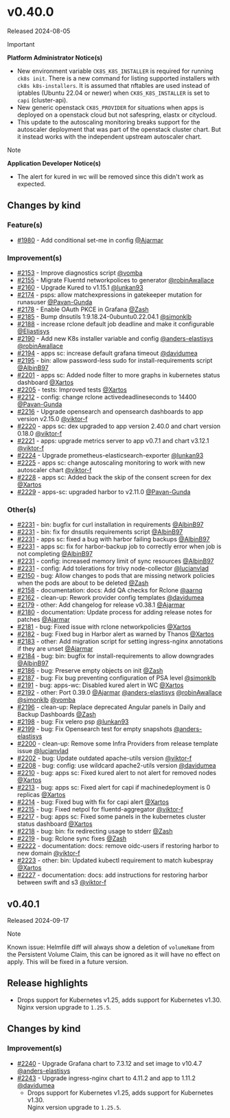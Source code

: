 # v0.40.0

Released 2024-08-05
<!-- -->
> [!IMPORTANT]
> **Platform Administrator Notice(s)**
>
> - New environment variable `CK8S_K8S_INSTALLER`  is required for running `ck8s init`. There is a new command for listing supported installers with `ck8s k8s-installers`. It is assumed that nftables are used instead of iptables (Ubuntu 22.04 or newer) when `CK8S_K8S_INSTALLER` is set to `capi` (cluster-api).
> - New generic openstack `CK8S_PROVIDER` for situations when apps is deployed on a openstack cloud but not safespring, elastx or citycloud.
> - This update to the autoscaling monitoring breaks support for the autoscaler deployment that was part of the openstack cluster chart. But it instead works with the independent upstream autoscaler chart.
<!-- -->
> [!NOTE]
> **Application Developer Notice(s)**
>
> - The alert for kured in wc will be removed since this didn't work as expected.

## Changes by kind

### Feature(s)

- [#1980](https://github.com/elastisys/compliantkubernetes-apps/pull/1980) - Add conditional set-me in config [@Ajarmar](https://github.com/Ajarmar)

### Improvement(s)

- [#2153](https://github.com/elastisys/compliantkubernetes-apps/pull/2153) - Improve diagnostics script [@vomba](https://github.com/vomba)
- [#2155](https://github.com/elastisys/compliantkubernetes-apps/pull/2155) - Migrate Fluentd networkpolices to generator [@robinAwallace](https://github.com/robinAwallace)
- [#2160](https://github.com/elastisys/compliantkubernetes-apps/pull/2160) - Upgrade Kured to v1.15.1 [@lunkan93](https://github.com/lunkan93)
- [#2174](https://github.com/elastisys/compliantkubernetes-apps/pull/2174) - psps: allow matchexpressions in gatekeeper mutation for runasuser [@Pavan-Gunda](https://github.com/Pavan-Gunda)
- [#2178](https://github.com/elastisys/compliantkubernetes-apps/pull/2178) - Enable OAuth PKCE in Grafana [@Zash](https://github.com/Zash)
- [#2185](https://github.com/elastisys/compliantkubernetes-apps/pull/2185) - Bump dnsutils 1:9.18.24-0ubuntu0.22.04.1 [@simonklb](https://github.com/simonklb)
- [#2188](https://github.com/elastisys/compliantkubernetes-apps/pull/2188) - increase rclone default job deadline and make it configurable [@Eliastisys](https://github.com/Eliastisys)
- [#2190](https://github.com/elastisys/compliantkubernetes-apps/pull/2190) - Add new K8s installer variable and config [@anders-elastisys](https://github.com/anders-elastisys) [@robinAwallace](https://github.com/robinAwallace)
- [#2194](https://github.com/elastisys/compliantkubernetes-apps/pull/2194) - apps sc: increase default grafana timeout [@davidumea](https://github.com/davidumea)
- [#2195](https://github.com/elastisys/compliantkubernetes-apps/pull/2195) - bin: allow password-less sudo for install-requirements script [@AlbinB97](https://github.com/AlbinB97)
- [#2201](https://github.com/elastisys/compliantkubernetes-apps/pull/2201) - apps sc: Added node filter to more graphs in kubernetes status dashboard [@Xartos](https://github.com/Xartos)
- [#2205](https://github.com/elastisys/compliantkubernetes-apps/pull/2205) - tests: Improved tests [@Xartos](https://github.com/Xartos)
- [#2212](https://github.com/elastisys/compliantkubernetes-apps/pull/2212) - config: change rclone activedeadlineseconds to 14400 [@Pavan-Gunda](https://github.com/Pavan-Gunda)
- [#2216](https://github.com/elastisys/compliantkubernetes-apps/pull/2216) - Upgrade opensearch and opensearch dashboards to app version v2.15.0 [@viktor-f](https://github.com/viktor-f)
- [#2220](https://github.com/elastisys/compliantkubernetes-apps/pull/2220) - apps sc: dex upgraded to app version 2.40.0 and chart version 0.18.0 [@viktor-f](https://github.com/viktor-f)
- [#2221](https://github.com/elastisys/compliantkubernetes-apps/pull/2221) - apps: upgrade metrics server to app v0.7.1 and chart v3.12.1 [@viktor-f](https://github.com/viktor-f)
- [#2224](https://github.com/elastisys/compliantkubernetes-apps/pull/2224) - Upgrade prometheus-elasticsearch-exporter [@lunkan93](https://github.com/lunkan93)
- [#2225](https://github.com/elastisys/compliantkubernetes-apps/pull/2225) - apps sc: change autoscaling monitoring to work with new autoscaler chart [@viktor-f](https://github.com/viktor-f)
- [#2228](https://github.com/elastisys/compliantkubernetes-apps/pull/2228) - apps sc: Added back the skip of the consent screen for dex [@Xartos](https://github.com/Xartos)
- [#2229](https://github.com/elastisys/compliantkubernetes-apps/pull/2229) - apps-sc: upgraded harbor to v2.11.0 [@Pavan-Gunda](https://github.com/Pavan-Gunda)

### Other(s)

- [#2231](https://github.com/elastisys/compliantkubernetes-apps/pull/2231) - bin: bugfix for curl installation in requirements [@AlbinB97](https://github.com/AlbinB97)
- [#2231](https://github.com/elastisys/compliantkubernetes-apps/pull/2231) - bin: fix for dnsutils requirements script [@AlbinB97](https://github.com/AlbinB97)
- [#2231](https://github.com/elastisys/compliantkubernetes-apps/pull/2231) - apps sc: fixed a bug with harbor failing backups [@AlbinB97](https://github.com/AlbinB97)
- [#2231](https://github.com/elastisys/compliantkubernetes-apps/pull/2231) - apps sc: fix for harbor-backup job to correctly error when job is not completing [@AlbinB97](https://github.com/AlbinB97)
- [#2231](https://github.com/elastisys/compliantkubernetes-apps/pull/2231) - config: increased memory limit of sync resources [@AlbinB97](https://github.com/AlbinB97)
- [#2231](https://github.com/elastisys/compliantkubernetes-apps/pull/2231) - config: Add tolerations for trivy node-collector [@lucianvlad](https://github.com/lucianvlad)
- [#2150](https://github.com/elastisys/compliantkubernetes-apps/pull/2150) - bug: Allow changes to pods that are missing network policies when the pods are about to be deleted [@Zash](https://github.com/Zash)
- [#2158](https://github.com/elastisys/compliantkubernetes-apps/pull/2158) - documentation: docs: Add QA checks for Rclone [@aarnq](https://github.com/aarnq)
- [#2162](https://github.com/elastisys/compliantkubernetes-apps/pull/2162) - clean-up: Rework provider config templates [@davidumea](https://github.com/davidumea)
- [#2179](https://github.com/elastisys/compliantkubernetes-apps/pull/2179) - other: Add changelog for release v0.38.1 [@Ajarmar](https://github.com/Ajarmar)
- [#2180](https://github.com/elastisys/compliantkubernetes-apps/pull/2180) - documentation: Update process for adding release notes for patches [@Ajarmar](https://github.com/Ajarmar)
- [#2181](https://github.com/elastisys/compliantkubernetes-apps/pull/2181) - bug: Fixed issue with rclone networkpolicies [@Xartos](https://github.com/Xartos)
- [#2182](https://github.com/elastisys/compliantkubernetes-apps/pull/2182) - bug: Fixed bug in Harbor alert as warned by Thanos [@Xartos](https://github.com/Xartos)
- [#2183](https://github.com/elastisys/compliantkubernetes-apps/pull/2183) - other: Add migration script for setting ingress-nginx annotations if they are unset [@Ajarmar](https://github.com/Ajarmar)
- [#2184](https://github.com/elastisys/compliantkubernetes-apps/pull/2184) - bug: bin: bugfix for install-requirements to allow downgrades [@AlbinB97](https://github.com/AlbinB97)
- [#2186](https://github.com/elastisys/compliantkubernetes-apps/pull/2186) - bug: Preserve empty objects on init [@Zash](https://github.com/Zash)
- [#2187](https://github.com/elastisys/compliantkubernetes-apps/pull/2187) - bug: Fix bug preventing configuration of PSA level [@simonklb](https://github.com/simonklb)
- [#2191](https://github.com/elastisys/compliantkubernetes-apps/pull/2191) - bug: apps-wc: Disabled kured alert in WC [@Xartos](https://github.com/Xartos)
- [#2192](https://github.com/elastisys/compliantkubernetes-apps/pull/2192) - other: Port 0.39.0 [@Ajarmar](https://github.com/Ajarmar) [@anders-elastisys](https://github.com/anders-elastisys) [@robinAwallace](https://github.com/robinAwallace) [@simonklb](https://github.com/simonklb) [@vomba](https://github.com/vomba)
- [#2196](https://github.com/elastisys/compliantkubernetes-apps/pull/2196) - clean-up: Replace deprecated Angular panels in Daily and Backup Dashboards [@Zash](https://github.com/Zash)
- [#2198](https://github.com/elastisys/compliantkubernetes-apps/pull/2198) - bug: Fix velero psp [@lunkan93](https://github.com/lunkan93)
- [#2199](https://github.com/elastisys/compliantkubernetes-apps/pull/2199) - bug: Fix Opensearch test for empty snapshots [@anders-elastisys](https://github.com/anders-elastisys)
- [#2200](https://github.com/elastisys/compliantkubernetes-apps/pull/2200) - clean-up: Remove some Infra Providers from release template issue [@lucianvlad](https://github.com/lucianvlad)
- [#2202](https://github.com/elastisys/compliantkubernetes-apps/pull/2202) - bug: Update outdated apache-utils version [@viktor-f](https://github.com/viktor-f)
- [#2208](https://github.com/elastisys/compliantkubernetes-apps/pull/2208) - bug: config: use wildcard apache2-utils version [@davidumea](https://github.com/davidumea)
- [#2210](https://github.com/elastisys/compliantkubernetes-apps/pull/2210) - bug: apps sc: Fixed kured alert to not alert for removed nodes [@Xartos](https://github.com/Xartos)
- [#2213](https://github.com/elastisys/compliantkubernetes-apps/pull/2213) - bug: apps sc: Fixed alert for capi if machinedeployment is 0 replicas [@Xartos](https://github.com/Xartos)
- [#2214](https://github.com/elastisys/compliantkubernetes-apps/pull/2214) - bug: Fixed bug with fix for capi alert [@Xartos](https://github.com/Xartos)
- [#2215](https://github.com/elastisys/compliantkubernetes-apps/pull/2215) - bug: Fixed netpol for fluentd-aggregator [@viktor-f](https://github.com/viktor-f)
- [#2217](https://github.com/elastisys/compliantkubernetes-apps/pull/2217) - bug: apps sc: Fixed some panels in the kubernetes cluster status dashboard [@Xartos](https://github.com/Xartos)
- [#2218](https://github.com/elastisys/compliantkubernetes-apps/pull/2218) - bug: bin: fix redirecting usage to stderr [@Zash](https://github.com/Zash)
- [#2219](https://github.com/elastisys/compliantkubernetes-apps/pull/2219) - bug: Rclone sync fixes [@Zash](https://github.com/Zash)
- [#2222](https://github.com/elastisys/compliantkubernetes-apps/pull/2222) - documentation: docs: remove oidc-users if restoring harbor to new domain [@viktor-f](https://github.com/viktor-f)
- [#2223](https://github.com/elastisys/compliantkubernetes-apps/pull/2223) - other: bin: Updated kubectl requirement to match kubespray [@Xartos](https://github.com/Xartos)
- [#2227](https://github.com/elastisys/compliantkubernetes-apps/pull/2227) - documentation: docs: add instructions for restoring harbor between swift and s3 [@viktor-f](https://github.com/viktor-f)

## v0.40.1

Released 2024-09-17

> [!note]
> Known issue: Helmfile diff will always show a deletion of `volumeName` from the Persistent Volume Claim, this can be ignored as it will have no effect on apply.
> This will be fixed in a future version.

## Release highlights

- Drops support for Kubernetes v1.25, adds support for Kubernetes v1.30.<br>Nginx version upgrade to `1.25.5`.

## Changes by kind

### Improvement(s)

- [#2240](https://github.com/elastisys/compliantkubernetes-apps/pull/2240) - Upgrade Grafana chart to 7.3.12 and set image to v10.4.7 [@anders-elastisys](https://github.com/anders-elastisys)
- [#2243](https://github.com/elastisys/compliantkubernetes-apps/pull/2243) - Upgrade ingress-nginx chart to 4.11.2 and app to 1.11.2 [@davidumea](https://github.com/davidumea)
  - Drops support for Kubernetes v1.25, adds support for Kubernetes v1.30.<br>Nginx version upgrade to `1.25.5`.

